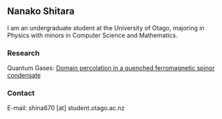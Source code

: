 ## Nanako Shitara

I am an undergraduate student at the University of Otago, majoring in Physics with minors in Computer Science and Mathematics.

### Research

Quantum Gases:
[Domain percolation in a quenched ferromagnetic spinor condensate](https://arxiv.org/abs/1704.06332)

### Contact

E-mail: shina670 [at] student.otago.ac.nz
